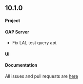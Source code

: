 ## 10.1.0

#### Project


#### OAP Server

* Fix LAL test query api.

#### UI


#### Documentation



All issues and pull requests are [here](https://github.com/apache/skywalking/milestone/205?closed=1)
